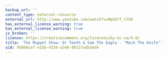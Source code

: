```yaml
---
backup_url: ''
content_type: external-resource
external_url: http://www.youtube.com/watch?v=MpSGtT_s7XA
has_external_licence_warning: true
has_external_license_warning: true
is_broken: ''
license: https://creativecommons.org/licenses/by-nc-sa/4.0/
title: 'The Muppet Show: Dr Teeth & Sam The Eagle - "Mack The Knife"'
uid: 956b8cef-e15b-4334-a340-8011fadb3ed4
---
```


